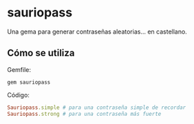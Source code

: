 # sauriopass
Una gema para generar contraseñas aleatorias... en castellano.

## Cómo se utiliza

Gemfile:
```
gem sauriopass
```

Código:
```ruby
Sauriopass.simple # para una contraseña simple de recordar
Sauriopass.strong # para una contraseña más fuerte
```
